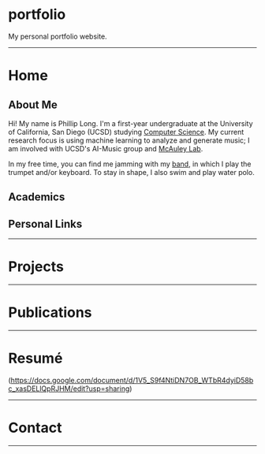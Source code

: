 # portfolio

My personal portfolio website.

---

# Home

## About Me

Hi! My name is Phillip Long. I'm a first-year undergraduate at the University of California, San Diego (UCSD) studying [Computer Science](https://cse.ucsd.edu/). My current research focus is using machine learning to analyze and generate music; I am involved with UCSD's AI-Music group and [McAuley Lab](https://cseweb.ucsd.edu/~jmcauley/).

In my free time, you can find me jamming with my [band](https://www.facebook.com/sevenoclockseptet/), in which I play the trumpet and/or keyboard. To stay in shape, I also swim and play water polo.

## Academics



## Personal Links



---

# Projects


---

# Publications


---

# Resumé

(https://docs.google.com/document/d/1V5_S9f4NtiDN7OB_WTbR4dyiD58bc_xasDELlQpRJHM/edit?usp=sharing)

---

# Contact


---
